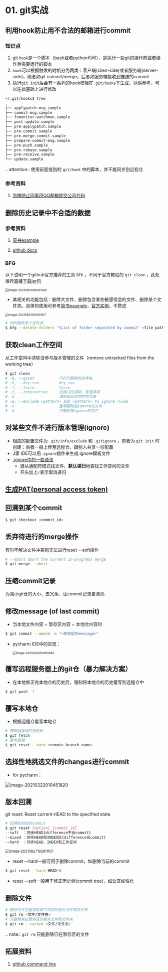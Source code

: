 # 01. git实战

利用hook防止用不合法的邮箱进行commit
--------------------------------------

### 知识点

1. git `hook`是一个脚本（bash或者python均可），是执行一些git的操作前或者操作后需要运行的脚本
2. `hook`可以根据触发的时机分为两类：客户端(clien-side)或者服务端(server-side)，前者如git commit/merge，后者如服务端接收到推送的commit
3. 执行`git init`后会有一系列的hook模板在`.git/hooks`下生成，以供参考，可以在此基础上进行修改

```bash
~/.git/hooks$ tree
.
├── applypatch-msg.sample
├── commit-msg.sample
├── fsmonitor-watchman.sample
├── post-update.sample
├── pre-applypatch.sample
├── pre-commit.sample
├── pre-merge-commit.sample
├── prepare-commit-msg.sample
├── pre-push.sample
├── pre-rebase.sample
├── pre-receive.sample
└── update.sample
```

.. attention:: 使用前面提到的 `git/hook` 中的脚本，并不能同步到远程仓

### 参考资料

1.  [怎样防止同事用QQ邮箱提交公司代码](https://mp.weixin.qq.com/s/nTujGu1tbde--X3KEO22WA)

## 删除历史记录中不合适的数据

### 参考资料

1. [简书example](https://www.jianshu.com/p/6c3f28d41c5e)

2. [github docs](https://docs.github.com/en/github/authenticating-to-github/keeping-your-account-and-data-secure/removing-sensitive-data-from-a-repository)

### BFG

以下说明一个github官方推荐的工具 `BFK` ，不同于官方教程的 `git clone` ，此处推荐[直接下载jar包](https://rtyley.github.io/bfg-repo-cleaner/)

<img src="https://natsu-akatsuki.oss-cn-guangzhou.aliyuncs.com/img/image-20210821090411342.png" alt="image-20210821090411342" style="zoom:67%; " />

* 其相关的功能包括：删除大文件、删除包含某些敏感信息的文件、删除某个文件夹。具体的使用可参考[简书example](https://www.jianshu.com/p/6c3f28d41c5e)，[官方实例](https://rtyley.github.io/bfg-repo-cleaner/)，不赘述

<img src="https://natsu-akatsuki.oss-cn-guangzhou.aliyuncs.com/img/image-20210821091001917.png" alt="image-20210821091001917" style="zoom:67%; " />

```bash
# 同时删除多个文件夹
$ bfg --delete-folders "{List of folder separated by comma}" <file path for Git repository to clean>
```

## 获取clean工作空间

从工作空间中清除没参与版本管理的文件（remove untracked files from the working tree）

```bash
$ git clean
# -q, --quiet           不打印删除的文件名
# -n, --dry-run         dry run
# -f, --force           force
# -i, --interactive     交换式的清除，有选择项
# -d                    清除因此而空的空目录
# -e, --exclude <pattern> add <pattern> to ignore rules
# -x                    连带删除被ignore的文件
# -X                    只删除被ignore的文件
```

## 对某些文件不进行版本管理(ignore)

* 相应的配置文件为 `.git/info/exclude` 和 `.gitignore` ，前者为 `git init` 时创建；后者一般上传至远程仓，跟别人共享一份配置
* J家 IDE可以用`.ignore`插件来生成.ignore模板文件
* [.ignore中的一些语法](https://git-scm.com/book/en/v2/Git-Basics-Recording-Changes-to-the-Repository)
  + 遵从通配符模式找文件，**默认递归**地查找工作空间的文件
  + 开头加上`/`表示取消递归

## [生成PAT(personal access token)](https://docs.github.com/en/github/authenticating-to-github/keeping-your-account-and-data-secure/creating-a-personal-access-token#creating-a-token)

## 回溯到某个commit

```bash
$ git checkout <commit_id>
```

## 丢弃待进行的merge操作

有时不解决文件冲突则无法进行reset --soft操作

```bash
# --abort abort the current in-progress merge
$ git merge --abort
```

## 压缩commit记录

为减小git仓的大小、去冗余、让commit记录更漂亮

## 修改message (of last commit)

* 当本地文件内容 = 暂存区内容 = 本地仓内容时

```bash
$ git commit --amend -m "<修改后的message>"
```

* pycharm IDE中的实现：

  <img src="https://natsu-akatsuki.oss-cn-guangzhou.aliyuncs.com/img/image-20210209114613082.png" alt="image-20210209114613082" style="zoom: 67%; " />

## 覆写远程服务器上的git仓（暴力解决方案）

* 在本地修正完本地仓的历史后，强制将本地仓的历史覆写到远程仓中

```bash
$ git push -f 
```

## 覆写本地仓

* 根据远程仓覆写本地仓

```bash
# 获取远程仓的历史树
$ git fetch
# 版本回溯
$ git reset --hard <remote_branch_name>
```

## 选择性地挑选文件的changes进行commit

* for pycharm：

![image-20210222010451820](https://natsu-akatsuki.oss-cn-guangzhou.aliyuncs.com/img/image-20210222010451820.png)

## 版本回溯

git reset: Reset current HEAD to the specified state

```bash
# 回溯到对应的commit
$ git reset [option] [commit_id]
--soft  ：同步HEAD(difference不会commit)
--mixed ：同步HEAD和INDEX区(difference会commit)
--hard  ：同步HEAD、INDEX和工作空间
```

<img src="https://natsu-akatsuki.oss-cn-guangzhou.aliyuncs.com/img/image-20210827192811107.png" alt="image-20210827192811107" style="zoom: 80%; " />

* reset --hard一般可用于删除commit，如删除当前的commit

```bash
$ git reset --hard HEAD~1
```

* reset --soft一般用于修正历史树(commit tree)，如让其线性化

## 删除文件

```bash
# 删除文件在暂存区和工作区的相关文件和文件夹
$ git rm <文件/文件夹>
# 只删除其在暂存区的相关文件和文件夹
$ git rm --cached <文件/文件夹>
```

.. note:: `git rm` 只能删除已在暂存区的文件

## 拓展资料

1. [github command line](https://github.com/cli/cli)
